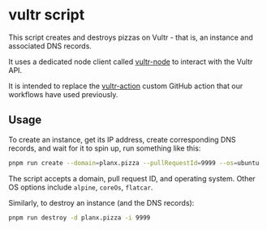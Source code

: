 # vultr script

This script creates and destroys pizzas on Vultr - that is, an instance and associated DNS records.

It uses a dedicated node client called [vultr-node](https://github.com/vultr/vultr-node) to interact with the Vultr API.

It is intended to replace the [vultr-action](https://github.com/vultr/vultr-node) custom GitHub action that our workflows have used previously.

## Usage

To create an instance, get its IP address, create corresponding DNS records, and wait for it to spin up, run something like this:

```sh
pnpm run create --domain=planx.pizza --pullRequestId=9999 --os=ubuntu
```

The script accepts a domain, pull request ID, and operating system. Other OS options include `alpine`, `coreOs`, `flatcar`.

Similarly, to destroy an instance (and the DNS records):

```sh
pnpm run destroy -d planx.pizza -i 9999
```
